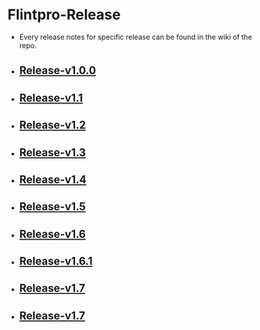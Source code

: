 # Flintpro-Release
* Every release notes for specific release can be found in the wiki of the repo.
* ## [Release-v1.0.0](https://github.com/MullionGroup/Releasenotes/wiki/Release-v1.0.0)
* ## [Release-v1.1](https://github.com/MullionGroup/Releasenotes/wiki/Release-v1.1)
* ## [Release-v1.2](https://github.com/MullionGroup/Releasenotes/wiki/Release-v1.2)
* ## [Release-v1.3](https://github.com/MullionGroup/Releasenotes/wiki/Release-v1.3)
* ## [Release-v1.4](https://github.com/MullionGroup/Releasenotes/wiki/Release-v1.4)
* ## [Release-v1.5](https://github.com/MullionGroup/Releasenotes/wiki/Release-v1.5)
* ## [Release-v1.6](https://github.com/MullionGroup/Releasenotes/wiki/Release-v1.6)
* ## [Release-v1.6.1](https://github.com/MullionGroup/Releasenotes/wiki/Release-v1.6.1)
* ## [Release-v1.7](https://github.com/MullionGroup/Releasenotes/wiki/Release-v1.7)
* ## [Release-v1.7](https://github.com/MullionGroup/Releasenotes/wiki/Release-v1.8)
